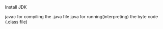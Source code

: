 Install JDK

javac for compiling the .java file
java for running(interpreting) the byte code (.class file)